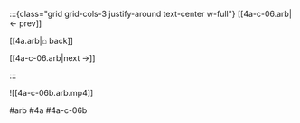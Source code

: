 :::{class="grid grid-cols-3 justify-around text-center w-full"}
[[4a-c-06.arb|← prev]]

[[4a.arb|⌂ back]]

[[4a-c-06.arb|next →]]

:::

![[4a-c-06b.arb.mp4]]

#arb #4a #4a-c-06b

